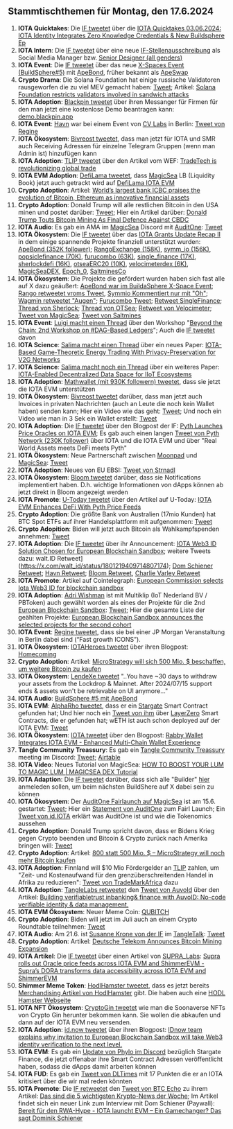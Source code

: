 ## Stammtischthemen für Montag, den 17.6.2024

1. **IOTA Quicktakes**: Die [IF tweetet](https://x.com/iota/status/1800094050038567091) über die [IOTA Quicktakes 03.06.2024: IOTA Identity Integrates Zero Knowledge Credentials & New Buildsphere Ep](https://www.youtube.com/watch?v=7BurdT9xBeo&list=PLMbc46iGTB_QyqqU-QwbFsrVd9-HN55i_)
2. **IOTA Intern**: Die [IF tweetet](https://x.com/iota/status/1800422724898045981) über eine neue [IF-Stellenausschreibung](https://www.iota.org/foundation/careers) als Social Media Manager bzw. [Senior Designer (all genders)](https://www.iota.org/foundation/careers)
3. **IOTA Event**: Die [IF tweetet](https://x.com/iota/status/1800452928588611783) über das neue [X-Spaces Event (BuildSphere#5)](https://x.com/i/spaces/1LyGBnqbgZMGN) mit [ApeBond](https://x.com/ApeBond), früher bekannt als [ApeSwap](https://apeswap.finance/)
4. **Crypto Drama**: Die Solana Foundation hat einige russische Validatoren rausgeworfen die zu viel MEV gemacht haben: [Tweet](https://x.com/WuBlockchain/status/1800113995770462711); Artikel: [Solana Foundation restricts validators involved in sandwich attacks](https://cryptobriefing.com/solana-fnd-validator-mev-restrictions/)
5. **IOTA Adoption**: [Blackpin tweetet](https://x.com/BLACKPIN_GmbH/status/1800475305108459828) über ihren Messanger für Firmen für den man jetzt eine kostenlose Demo beantragen kann: [demo.blackpin.app](https://demo.blackpin.app/)
6. **IOTA Event**: [Havn](https://x.com/HAVN_network) war bei einem Event von [CV Labs](https://x.com/CV_Labs) in Berlin: [Tweet von Regine](https://x.com/Energine/status/1800444014488965381)
7. **IOTA Ökosystem**: [Bivreost tweetet](https://x.com/bivreost/status/1800455771777536024), dass man jetzt für IOTA und SMR auch Receiving Adressen für einzelne Telegram Gruppen (wenn man Admin ist) hinzufügen kann
8. **IOTA Adoption**: [TLIP tweetet](https://x.com/TLIP_io/status/1800524466297934179) über den Artikel vom WEF: [TradeTech is revolutionizing global trade](https://www.weforum.org/impact/revolutionizing-global-trade-through-technological-transformation/)
9. **IOTA EVM Adoption**: [DefiLama tweetet](https://x.com/DefiLlama/status/1800579005348991021), dass [MagicSea](https://app.magicsea.finance/) LB (Liquidity Book) jetzt auch getrackt wird auf [DefiLama IOTA EVM](https://defillama.com/chain/IOTA%20EVM)
10. **Crypto Adoption**: Artikel: [World’s largest bank ICBC praises the evolution of Bitcoin, Ethereum as innovative financial assets](https://cryptoslate.com/worlds-largest-bank-icbc-praises-the-evolution-of-bitcoin-ethereum-as-innovative-financial-assets/)
11. **Crypto Adoption**: Donald Trump will alle restlichen Bitcoin in den USA minen und postet darüber: [Tweet](https://x.com/thomas_fahrer/status/1800746533757108673); Hier ein Artikel darüber: [Donald Trump Touts Bitcoin Mining As Final Defence Against CBDC](https://watcher.guru/news/donald-trump-touts-bitcoin-mining-as-final-defence-against-cbdc)
12. **IOTA Audio**: Es gab ein AMA im [MagicSea](https://x.com/MagicSeaDEX) Discord mit [AuditOne](https://x.com/auditone_dao): [Tweet](https://x.com/MagicSeaDEX/status/1800770013562909123)
13. **IOTA Ökosystem**: Die [IF tweetet](https://x.com/iota/status/1800513320551670005) über das [IOTA Grants Update Recap II](https://blog.iota.org/iota-grants-update-recap-2/) in dem einige spannende Projekte finanziell unterstützt wurden: [ApeBond (352K follower)](https://x.com/ApeBond); [RangoExchange (158K)](https://x.com/RangoExchange), [symm_io (156K)](https://x.com/symm_io), [popsiclefinance (70K)]([https://x.com/symm_io](https://x.com/PopsicleFinance)), [furucombo (63K)](https://x.com/furucombo), [single_finance (17K)](https://x.com/single_finance), [sherlockdefi (16K)](https://x.com/sherlockdefi), [otseaERC20 (10K)](https://x.com/otseaERC20), [velocimeterdex (6K)](https://x.com/VelocimeterDEX), [MagicSeaDEX](https://x.com/MagicSeaDEX), [Epoch_0](https://x.com/Epoch_0), [SaltminesCo](https://x.com/SaltminesCo)
14. **IOTA Ökosystem**: Die Projekte die gefördert wurden haben sich fast alle auf X dazu geäußert: [ApeBond war im BuildaSphere X-Space Event](https://x.com/iota/status/1800452928588611783); [Rango retweetet vroms Tweet](https://x.com/Vrom14286662/status/1800522730498134242), [Symmio Kommentiert nur mit "Oh"](https://x.com/symm_io/status/1800536741776118111); [Wagmin retweetet "Augen"](https://x.com/PopsicleFinance/status/1800516955415449737); [Furucombo Tweet](https://x.com/FurucomboDB/status/1800930879927456069); [Retweet SingleFinance](https://x.com/single_finance/status/1801222049286819956); [Thread von Sherlock](https://x.com/sherlockdefi/status/1800663477796930043); [Thread von OTSea](https://x.com/otseaERC20/status/1800615580749484273); [Retweet von Velocimeter](https://x.com/VelocimeterDEX/status/1800616478921891867); [Tweet von MagicSea](https://x.com/MagicSeaDEX/status/1800622226212794521); [Tweet von Saltmines](https://x.com/SaltminesCo/status/1800697605149925671)
15. **IOTA Event**: [Luigi macht einen Thread](https://x.com/luigi_vigneri/status/1800555800446054652) über den Workshop "[Beyond the Chain: 2nd Workshop on #DAG-Based Ledgers](https://www.iota.org/foundation/beyond-chain)"; Auch die [IF tweetet](https://x.com/iota/status/1800793775519723855) davon
16. **IOTA Science**: [Salima macht einen Thread](https://x.com/Salimasbegum/status/1800524232515878940) über ein neues Paper: [IOTA-Based Game-Theoretic Energy Trading With Privacy-Preservation for V2G Networks](https://ieeexplore.ieee.org/abstract/document/10551491)
17. **IOTA Science**: [Salima macht noch ein Thread](https://x.com/Salimasbegum/status/1800981676111315177) über ein weiteres Paper: [IOTA-Enabled Decentralized Data Space for IIoT Ecosystems](https://idus.us.es/bitstream/handle/11441/160035/1/JNIC24_232.pdf?sequence=1)
18. **IOTA Adoption**: [Mathwallet (mit 930K followern) tweetet](https://x.com/MathWallet/status/1800811641438912908), dass sie jetzt die IOTA EVM unterstützen
19. **IOTA Ökosystem**: [Bivreost tweetet](https://x.com/bivreost/status/1800869557579718994) darüber, dass man jetzt auch Invoices in privaten Nachrichten (auch an Leute die noch kein Wallet haben) senden kann; Hier ein Video wie das geht: [Tweet](https://x.com/RodionVikol/status/1801165610937704516); Und noch ein Video wie man in 3 Sek ein Wallet erstellt: [Tweet](https://x.com/RodionVikol/status/1801271270421475352)
20. **IOTA Adoption**: Die [IF tweetet](https://x.com/iota/status/1800875716969455993) über den Blogpost der IF: [Pyth Launches Price Oracles on IOTA EVM](https://blog.iota.org/pyth-launches-on-iota-evm/); Es gab auch einen langen [Tweet von Pyth Network (230K follower)](https://x.com/PythNetwork/status/1800877188545224899) über IOTA und die IOTA EVM und über "Real World Assets meets DeFi meets Pyth"
21. **IOTA Ökosystem**: Neue Partnerschaft zwischen [Moonpad](https://x.com/MoonpadXYZ) und [MagicSea](https://x.com/MagicSeaDEX): [Tweet](https://x.com/MagicSeaDEX/status/1800875703766045065)
22. **IOTA Adoption**: Neues von EU EBSI: [Tweet von Strnadl](https://x.com/archimate/status/1801144534975263177)
23. **IOTA Ökosystem**: [Bloom tweetet](https://x.com/bloomwalletio/status/1800937925959463284) darüber, dass sie Notifications implementiert haben. D.h. wichtige Informationen von dApps können ab jetzt direkt in Bloom angezeigt werden
24. **IOTA Promote**: [U-Today tweetet](https://x.com/Utoday_en/status/1801162159352668280) über den Artikel auf U-Today: [IOTA EVM Enhances DeFi With Pyth Price Feeds](https://u.today/iota-evm-enhances-defi-with-pyth-price-feeds)
25. **Crypto Adoption**: Die größte Bank von Australien (17mio Kunden) hat BTC Spot ETFs auf ihrer Handelsplattform mit aufgenommen: [Tweet](https://x.com/BTC_Archive/status/1801186384297766929)
26. **Crypto Adopition**: Biden will jetzt auch Bitcoin als Wahlkampfspenden annehmen: [Tweet](https://x.com/BTC_Archive/status/1801188021808615524)
27. **IOTA Adoption**: Die [IF tweetet](https://x.com/iota/status/1801200807880138997) über ihr Announcement: [IOTA Web3 ID Solution Chosen for European Blockchain Sandbox](https://blog.iota.org/iota-web3-id-solution-sandbox/); weitere Tweets dazu: walt.ID Retweet](https://x.com/walt_id/status/1801219409714807174); [Dom Schiener Retweet](https://x.com/DomSchiener/status/1801210192551412010); [Havn Retweet](https://x.com/HAVN_network/status/1801202281741705492); [Bloom Retweet](https://x.com/bloomwalletio/status/1801223424540369046), [Charlie Varley Retweet](https://x.com/c_varley/status/1801225678727123169)
28. **IOTA Promote**: Artikel auf Cointelegraph: [European Commission selects Iota Web3 ID for blockchain sandbox](https://cointelegraph.com/news/eu-commission-selects-iota-web3-id-blockchain-sandbox)
29. **IOTA Adoption**: [Adri Wishman](https://nl.linkedin.com/in/adri-wischmann?trk=public_post_feed-actor-name) ist mit Multiklip (IoT Nederland BV / PBToken) auch gewählt worden als eines der Projekte für die 2nd [European Blockchain Sandbox](https://be.linkedin.com/company/european-blockchain-sandbox?trk=public_post-text): [Tweet](https://x.com/Vrom14286662/status/1801246298084901211); Hier die gesamte Liste der geählten Projekte: [European Blockchain Sandbox announces the selected projects for the second cohort](https://ec.europa.eu/digital-building-blocks/sites/display/EBSISANDCOLLAB/European+Blockchain+Sandbox+announces+the+selected+projects+for+the+second+cohort) 
30. **IOTA Event**: [Regine tweetet](https://x.com/Energine/status/1801206602306932894), dass sie bei einer JP Morgan Veranstaltung in Berlin dabei sind (“Fast growth ICONS”).
31. **IOTA Ökosystem**: [IOTAHeroes tweetet](https://x.com/IotaHeroes/status/1801227863363920177) über ihren Blogpost: [Homecoming](https://www.iotaheroes.com/blog/homecoming)
32. **Crypto Adoption**: Artikel: [MicroStrategy will sich 500 Mio. $ beschaffen, um weitere Bitcoin zu kaufen](https://www.blocktrainer.de/blog/microstrategy-will-sich-500-mio-beschaffen-um-weitere-bitcoin-zu-kaufen)
33. **IOTA Ökosystem**: [LendeXe tweetet](https://x.com/LendeXeFinance/status/1801342399483928983) "..You have ~30 days to withdraw your assets from the Lockdrop & Mainnet. After 2024/07/15 support ends & assets won't be retrievable on UI anymore..."
34. **IOTA Audio**: [BuildSphere #5 mit ApeBond](https://x.com/iota/status/1801253189280252043)
35. **IOTA EVM**: [AlphaRho tweetet](https://x.com/0xAlphaRho/status/1801428585015873744), dass er ein [Stargate](https://x.com/StargateFinance) Smart Contract gefunden hat; Und hier noch ein [Tweet von ihm](https://x.com/0xAlphaRho/status/1802569736816832522) über [LayerZero](https://x.com/LayerZero_Labs) Smart Contracts, die er gefunden hat; wETH ist auch schon deployed auf der IOTA EVM: [Tweet](https://x.com/0xAlphaRho/status/1802654368325304638)
36. **IOTA Ökosystem**: [IOTA tweetet](https://x.com/iota/status/1801600488703484173) über den Blogpost: [Rabby Wallet Integrates IOTA EVM - Enhanced Multi-Chain Wallet Experience](https://blog.iota.org/rabby-integrates-iota-evm/)
37. **Tangle Community Treassury**: Es gab ein [Tangle Community Treassury](https://x.com/TangleTreasury) meeting im Discord: [Tweet](https://x.com/TangleTreasury/status/1801284485595509020); [Airtable](https://airtable.com/appfqH6q67lqwemQL/shrDLGL5hyuh8AYCJ/tbliweTeZ8O7X7EtY)
38. **IOTA Video**: Neues Tutorial von MagicSea: [HOW TO BOOST YOUR LUM TO MAGIC LUM | MAGICSEA DEX Tutorial](https://www.youtube.com/watch?v=IF79Ce5bPn4&t=27s)
39. **IOTA Adaption**: Die [IF tweetet](https://x.com/iota/status/1801540092332257551) darüber, dass sich alle "Builder" [hier](https://docs.google.com/forms/d/e/1FAIpQLSfPX3u9gwSBP17_omGqk4uhrFAryRBc8n_3agiMM7HV1Pqo9A/viewform?usp=send_form) anmeleden sollen, um beim nächsten BuildShere auf X dabei sein zu können
40. **IOTA Ökosystem**: Der [AuditOne Fairlaunch auf MagicSea](https://app.magicsea.finance/fairlaunch/:8822/audit) ist am 15.6. gestartet: [Tweet](https://x.com/auditone_dao/status/1801586333342732610); Hier ein [Statement von AuditOne](https://x.com/auditone_dao/status/1802652597880226204) zum Fairl Launch; Ein [Tweet von id.IOTA](https://x.com/id_iota/status/1802282607775727818) erklärt was AuditOne ist und wie die Tokenomics aussehen
41. **Crypto Adoption**: Donald Trump spricht davon, dass er Bidens Krieg gegen Crypto beenden und Bitcoin & Crypto zurück nach Amerika bringen will: [Tweet](https://x.com/WatcherGuru/status/1801776943370510667)
42. **Crypto Adoption**: Artikel: [800 statt 500 Mio. $ – MicroStrategy will noch mehr Bitcoin kaufen](https://www.blocktrainer.de/blog/800-statt-500-mio-microstrategy-will-noch-mehr-bitcoin-kaufen)
43. **IOTA Adoption**: Finnland will $10 Mio Fördergelder an [TLIP](https://x.com/TLIP_io) zahlen, um "Zeit- und Kostenaufwand für den grenzüberschreitenden Handel in Afrika zu reduzieren": [Tweet von TradeMarkAfrica](https://x.com/TradeMarkAfrica/status/1801548652575420746) dazu
44. **IOTA Adoption**: [TangleLabs retweetet](https://x.com/Tangle_Labs/status/1801647283512971364) den [Tweet von AuvoId](https://x.com/AuvoDigital/status/1801619352237564200) über den Artikel: [Building verifiabletrust inbanking& finance with AuvoID: No-code verifiable identity & data management.](https://auvo.io/wp-content/uploads/2024/06/Building-verifiable-trust-in-banking-and-finance.pdf)
45. **IOTA EVM Ökosystem**: Neuer Meme Coin: [QUBITCH](https://x.com/qubih69)
46. **Crypto Adoption**: Biden will jetzt im Juli auch an einem Crypto Roundtable teilnehmen: [Tweet](https://x.com/AltcoinDailyio/status/1802129738775035920)
47. **IOTA Audio**: Am 21.6. ist [Susanne Krone von der IF](https://x.com/SusanneKrone) im [TangleTalk](https://x.com/tangle_talk): [Tweet](https://x.com/tangle_talk/status/1802235793089409392)
48. **Crypto Adoption**: Artikel: [Deutsche Telekom Announces Bitcoin Mining Expansion](https://www.cryptotimes.io/2024/06/16/deutsche-telekom-announces-bitcoin-mining-expansion/)
49. **IOTA Artikel**: Die [IF tweetet](https://x.com/iota/status/1802588916400247035) über einen Artikel von [SUPRA_Labs](https://x.com/SUPRA_Labs): [Supra rolls out Oracle price feeds across IOTA EVM and ShimmerEVM - Supra’s DORA transforms data accessibility across IOTA EVM and ShimmerEVM](https://supra.com/news/supra-rolls-out-oracle-price-feeds-across-iota-evm-and-shimmerevm/)
50. **Shimmer Meme Token**: [HodlHamster tweetet](https://x.com/HODL_Hamster/status/1802401680962531657), dass es jetzt bereits [Merchandising Artikel von HodlHamster](https://www.amazon.de/stores/page/B1F1B128-CA4E-4DCD-970A-F0BF1109E66A) gibt. Die haben auch eine [HODL Hamster Webseite](https://hodlhamster.info/)
51. **IOTA NFT Ökosystem**: [CryptoGin tweetet](https://x.com/Crypto_Gin21/status/1802401106523214075) wie man die Soonaverse NFTs von Crypto Gin herunter bekommen kann. Sie wollen die abkaufen und dann auf der IOTA EVM neu versenden.
50. **IOTA Adoption**: [id.now tweetet](https://x.com/IDnowGroup/status/1802607279885197513) über ihren Blogpost: [IDnow team explains why invitation to European Blockchain Sandbox will take Web3 identity verification to the next level.](https://www.idnow.io/blog/web3-identity-verification-solution-iota-crypto/?utm_source=linkedin&utm_medium=social&utm_campaign=crypto)
51. **IOTA EVM**: Es gab ein [Update von Phylo im Discord](https://x.com/Vrom14286662/status/1802620746805436497) bezüglich Stargate Finance, die jetzt offenabar ihre Smart Contract Adressen veröffentlicht haben, sodass die dApps damit arbeiten können
52. **IOTA FUD**: Es gab ein [Tweet von DLTimes](https://x.com/thedltimes/status/1802652669233799280?s=46&t=WLjBF_h7nqO5gRugluAV4A) mit 17 Punkten die er an IOTA kritisiert über die wir mal reden könnten
53. **IOTA Promote**: Die [IF retweetet](https://x.com/iota/status/1802643114143707566) den [Tweet von BTC Echo](https://x.com/btcecho/status/1802222072514465908) zu ihrem Artikel: [Das sind die 5 wichtigsten Krypto-News der Woche](https://www.btc-echo.de/news/das-sind-die-5-wichtigsten-krypto-news-der-woche-25-186428/); Im Artikel findet sich ein neuer Link zum Interview mit Dom Schiener (Paywall): [Bereit für den RWA-Hype - IOTA launcht EVM – Ein Gamechanger? Das sagt Dominik Schiener](https://www.btc-echo.de/news/iota-launcht-evm-ein-gamechanger-das-sagt-dominik-schiener-186172/)

